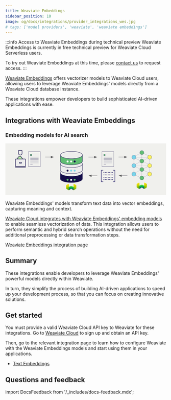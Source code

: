 ```yaml
---
title: Weaviate Embeddings
sidebar_position: 10
image: og/docs/integrations/provider_integrations_wes.jpg
# tags: ['model providers', 'weaviate', 'weaviate embeddings']
---
```


:::info Access to Weaviate Embeddings during technical preview
Weaviate Embeddings is currently in free technical preview for Weaviate Cloud Serverless users.

To try out Weaviate Embeddings at this time, please [contact us](https://events.weaviate.io/embeddings-preview) to request access.
:::

<!-- Note: for images, use https://docs.google.com/presentation/d/15opIcJuaIjEEcs_1Zm8B6pccox2p7_MHSjCnRv4dPfU/edit?usp=sharing -->

[Weaviate Embeddings](/developers/wcs/embeddings) offers vectorizer models to Weaviate Cloud users, allowing users to leverage Weaviate Embeddings' models directly from a Weaviate Cloud database instance.

These integrations empower developers to build sophisticated AI-driven applications with ease.

## Integrations with Weaviate Embeddings

### Embedding models for AI search

![Embedding integration illustration](../_includes/integration_wes_embedding.png)

Weaviate Embeddings' models transform text data into vector embeddings, capturing meaning and context.

[Weaviate Cloud integrates with Weaviate Embeddings' embedding models](./embeddings.md) to enable seamless vectorization of data. This integration allows users to perform semantic and hybrid search operations without the need for additional preprocessing or data transformation steps.

[Weaviate Embeddings integration page](./embeddings.md)

## Summary

These integrations enable developers to leverage Weaviate Embeddings' powerful models directly within Weaviate.

In turn, they simplify the process of building AI-driven applications to speed up your development process, so that you can focus on creating innovative solutions.

## Get started

You must provide a valid Weaviate Cloud API key to Weaviate for these integrations. Go to [Weaviate Cloud](https://console.weaviate.cloud/) to sign up and obtain an API key.

Then, go to the relevant integration page to learn how to configure Weaviate with the Weaviate Embeddings models and start using them in your applications.

- [Text Embeddings](./embeddings.md)

## Questions and feedback

import DocsFeedback from '/_includes/docs-feedback.mdx';

<DocsFeedback/>
